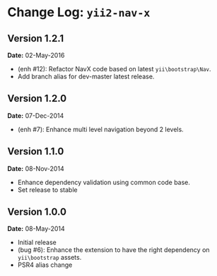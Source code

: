 Change Log: `yii2-nav-x`
========================

## Version 1.2.1

**Date:** 02-May-2016

- (enh #12): Refactor NavX code based on latest `yii\bootstrap\Nav`.
- Add branch alias for dev-master latest release.

## Version 1.2.0

**Date:** 07-Dec-2014

- (enh #7): Enhance multi level navigation beyond 2 levels.

## Version 1.1.0

**Date:** 08-Nov-2014

- Enhance dependency validation using common code base.
- Set release to stable

## Version 1.0.0

**Date:** 08-May-2014

- Initial release
- (bug #6): Enhance the extension to have the right dependency on `yii\bootstrap` assets.
- PSR4 alias change